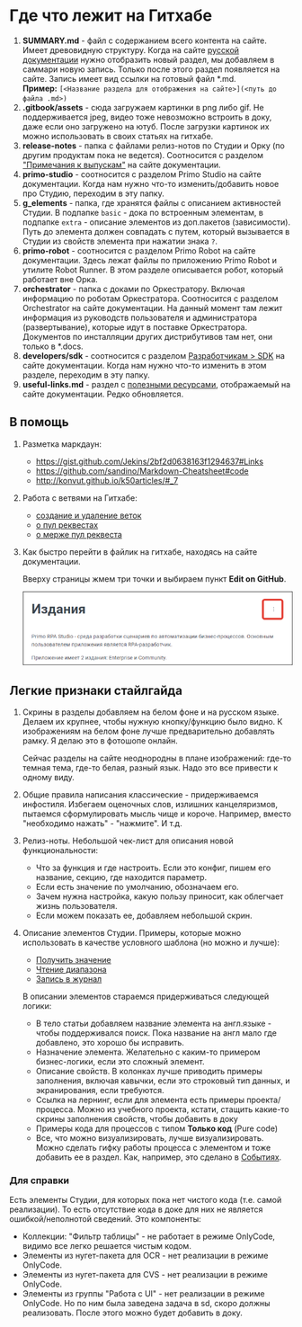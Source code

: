 # Где что лежит на Гитхабе

1. **SUMMARY.md** - файл с содержанием всего контента на сайте. Имеет древовидную структуру. Когда на сайте [русской документации](https://docs.primo-rpa.ru/primo-rpa/) нужно отобразить новый раздел, мы добавляем в саммари новую запись. Только после этого раздел появляется на сайте. Запись имеет вид ссылки на готовый файл \*.md.\
    **Пример:** `[<Название раздела для отображения на сайте>](<путь до файла .md>)`
2. **.gitbook/assets** - сюда загружаем картинки в png либо gif. Не поддерживается jpeg, видео тоже невозможно встроить в доку, даже если оно загружено на ютуб. После загрузки картинок их можно использовать в своих статьях на гитхабе.
3. **release-notes** - папка с файлами релиз-нотов по Студии и Орку (по другим продуктам пока не ведется). Соотносится с разделом ["Примечания к выпускам"](https://docs.primo-rpa.ru/primo-rpa/release-notes) на сайте документации.
4. **primo-studio** - соотносится с разделом Primo Studio на сайте документации. Когда нам нужно что-то изменить/добавить новое про Студию, переходим в эту папку.
5. **g_elements** - папка, где хранятся файлы с описанием активностей Студии. В подпапке `basic` - дока по встроенным элементам, в подпапке `extra` - описание элементов из доп.пакетов (зависимости). Путь до элемента должен совпадать с путем, который вызывается в Студии из свойств элемента при нажатии знака `?`.
6. **primo-robot** - соотносится с разделом Primo Robot на сайте документации. Здесь лежат файлы по приложению Primo Robot и утилите Robot Runner. В этом разделе описывается робот, который работает вне Орка.
7. **orchestrator** - папка с доками по Оркестратору. Включая информацию по роботам Оркестратора. Соотносится с разделом Orchestrator на сайте документации. На данный момент там лежит информация из руководств пользователя и администратора (развертывание), которые идут в поставке Оркестратора. Документов по инсталляции других дистрибутивов там нет, они только в \*.docs. 
8. **developers/sdk** - соотносится с разделом [Разработчикам > SDK](https://docs.primo-rpa.ru/primo-rpa/developers/sdk) на сайте документации. Когда нам нужно что-то изменить в этом разделе, переходим в эту папку.
9. **useful-links.md** - раздел с [полезными ресурсами](https://docs.primo-rpa.ru/primo-rpa/useful-links), отображаемый на сайте документации. Редко обновляется.

## В помощь

1. Разметка маркдаун:
   * https://gist.github.com/Jekins/2bf2d0638163f1294637#Links
   * https://github.com/sandino/Markdown-Cheatsheet#code
   * http://konvut.github.io/k50articles/#_7

2. Работа с ветвями на Гитхабе:
   * [создание и удаление веток](https://docs.github.com/ru/pull-requests/collaborating-with-pull-requests/proposing-changes-to-your-work-with-pull-requests/creating-and-deleting-branches-within-your-repository)
   * [о пул реквестах](https://docs.github.com/ru/pull-requests/collaborating-with-pull-requests/proposing-changes-to-your-work-with-pull-requests/about-pull-requests)
   * [о мерже пул реквеста](https://docs.github.com/en/pull-requests/collaborating-with-pull-requests/incorporating-changes-from-a-pull-request/merging-a-pull-request)

3. Как быстро перейти в файлик на гитхабе, находясь на сайте документации.
  
   Вверху страницы жмем три точки и выбираем пункт **Edit on GitHub**. 
  
   ![](<.gitbook/assets/three-dots.png>)

## Легкие признаки стайлгайда

1. Скрины в разделы добавляем на белом фоне и на русском языке. Делаем их крупнее, чтобы нужную кнопку/функцию было видно. К изображениям на белом фоне лучше предварительно добавлять рамку. Я делаю это в фотошопе онлайн.
   
   Сейчас разделы на сайте неоднородны в плане изображений: где-то темная тема, где-то белая, разный язык. Надо это все привести к одному виду.
    
1. Общие правила написания классические - придерживаемся инфостиля. Избегаем оценочных слов, излишних канцеляризмов, пытаемся сформулировать мысль чище и короче. Например, вместо "необходимо нажать" - "нажмите". И т.д.

1. Релиз-ноты. Небольшой чек-лист для описания новой функциональности:
   * Что за функция и где настроить. Если это конфиг, пишем его название, секцию, где находится параметр.
   * Если есть значение по умолчанию, обозначаем его.
   * Зачем нужна настройка, какую пользу приносит, как облегчает жизнь пользователя.
   * Если можем показать ее, добавляем небольшой скрин.

1. Описание элементов Студии. Примеры, которые можно использовать в качестве условного шаблона (но можно и лучше):
   * [Получить значение](https://docs.primo-rpa.ru/primo-rpa/g_elements/el_basic/els_orch/els_assets/el_orch_getvalue)
   * [Чтение диапазона](https://docs.primo-rpa.ru/primo-rpa/g_elements/el_basic/els_excel/el_excel_readrange)
   * [Запись в журнал](https://docs.primo-rpa.ru/primo-rpa/g_elements/el_basic/els_dialogs/el_dialogs_addlog)

   В описании элементов стараемся придерживаться следующей логики:
   * В тело статьи добавляем название элемента на англ.языке - чтобы поддерживался поиск. Пока название на англ мало где добавлено, это хорошо бы исправить.
   * Назначение элемента. Желательно с каким-то примером бизнес-логики, если это сложный элемент. 
   * Описание свойств. В колонках лучше приводить примеры заполнения, включая кавычки, если это строковый тип данных, и экранирования, если требуются.
   * Ссылка на лернинг, если для элемента есть примеры проекта/процесса. Можно из учебного проекта, кстати, стащить какие-то скрины заполнения свойств, чтобы добавить в доку
   * Примеры кода для процессов с типом **Только код** (Pure code)
   * Все, что можно визуализировать, лучше визуализировать. Можно сделать гифку работы процесса с элементом и тоже добавить ее в раздел. Как, например, это сделано в [Событиях](https://docs.primo-rpa.ru/primo-rpa/g_elements/el_basic/els_desktop/els_events/el_events#demonstraciya-raboty-raznykh-rezhimov).
  


### Для справки 

Есть элементы Студии, для которых пока нет чистого кода (т.е. самой реализации). То есть отсутствие кода в доке для них не является ошибкой/неполнотой сведений. Это компоненты:
   * Коллекции: "Фильтр таблицы" - не работает в режиме OnlyCode, видимо все легко решается чистым кодом.
   * Элементы из нугет-пакета для OCR - нет реализации в режиме OnlyCode.
   * Элементы из нугет-пакета для CVS - нет реализации в режиме OnlyCode.
   * Элементы из группы "Работа с UI" - нет реализации в режиме OnlyCode. Но по ним была заведена задача в sd, скоро должны реализовать. После этого можно будет добавить в доку.
